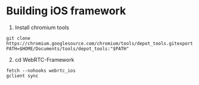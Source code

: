# Building iOS framework
1. Install chromium tools
```
git clone https://chromium.googlesource.com/chromium/tools/depot_tools.gitexport PATH=$HOME/Documents/tools/depot_tools:"$PATH"
```
2. cd WebRTC-Framework
```
fetch --nohooks webrtc_ios
gclient sync
```


